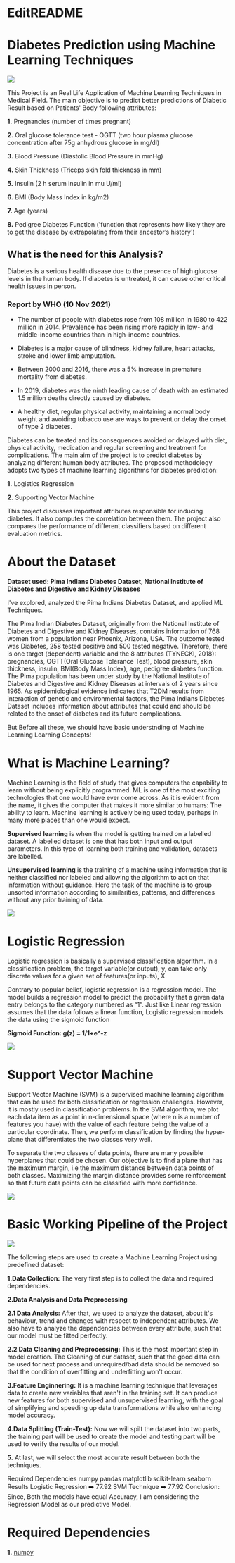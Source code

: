 # EditREADME
# Diabetes Prediction using Machine Learning Techniques

<img src="https://cdn.modernghana.com/images/content/119202074513-m5htk8v331-causes-of-diabetes.jpg">

This Project is an Real Life Application of Machine Learning Techniques in Medical Field. The main objective is to predict better predictions of Diabetic Result based on Patients' Body following attributes:

**1.** Pregnancies (number of times pregnant)

**2.** Oral glucose tolerance test - OGTT (two hour plasma glucose concentration after 75g anhydrous glucose in mg/dl)

**3.** Blood Pressure (Diastolic Blood Pressure in mmHg)

**4.** Skin Thickness (Triceps skin fold thickness in mm)

**5.** Insulin (2 h serum insulin in mu U/ml)

**6.** BMI (Body Mass Index in kg/m2)

**7.** Age (years)

**8.** Pedigree Diabetes Function ('function that represents how likely they are to get the disease by extrapolating from their ancestor’s history')

## What is the need for this Analysis?

Diabetes is a serious health disease due to the presence of high glucose levels in the human body. If diabetes is untreated, it can cause other critical health issues in person.

### Report by WHO (10 Nov 2021)

* The number of people with diabetes rose from 108 million in 1980 to 422 million in 2014. Prevalence has been rising more rapidly in low- and middle-income countries than in high-income countries.

* Diabetes is a major cause of blindness, kidney failure, heart attacks, stroke and lower limb amputation.
  
* Between 2000 and 2016, there was a 5% increase in premature mortality from diabetes.
  
* In 2019, diabetes was the ninth leading cause of death with an estimated 1.5 million deaths directly caused by diabetes.

* A healthy diet, regular physical activity, maintaining a normal body weight and avoiding tobacco use are ways to prevent or delay the onset of type 2 diabetes.

Diabetes can be treated and its consequences avoided or delayed with diet, physical activity, medication and regular screening and treatment for complications. The main aim of the project is to predict diabetes by analyzing different human body attributes. The proposed methodology adopts two types of machine learning algorithms for diabetes prediction:

**1.** Logistics Regression

**2.** Supporting Vector Machine

This project discusses important attributes responsible for inducing diabetes. It also computes the correlation between them. The project also compares the performance of different classifiers based on different evaluation metrics.

# About the Dataset

**Dataset used: Pima Indians Diabetes Dataset, National Institute of Diabetes and Digestive and Kidney Diseases**

I've explored, analyzed the Pima Indians Diabetes Dataset, and applied ML Techniques.

The Pima Indian Diabetes Dataset, originally from the National Institute of Diabetes and Digestive and Kidney Diseases, contains information of 768 women from a population near Phoenix, Arizona, USA. The outcome tested was Diabetes, 258 tested positive and 500 tested negative. Therefore, there is one target (dependent) variable and the 8 attributes (TYNECKI, 2018): pregnancies, OGTT(Oral Glucose Tolerance Test), blood pressure, skin thickness, insulin, BMI(Body Mass Index), age, pedigree diabetes function. The Pima population has been under study by the National Institute of Diabetes and Digestive and Kidney Diseases at intervals of 2 years since 1965. As epidemiological evidence indicates that T2DM results from interaction of genetic and environmental factors, the Pima Indians Diabetes Dataset includes information about attributes that could and should be related to the onset of diabetes and its future complications.

But Before all these, we should have basic understnding of Machine Learning Learning Concepts!

# What is Machine Learning?

Machine Learning is the field of study that gives computers the capability to learn without being explicitly programmed. ML is one of the most exciting technologies that one would have ever come across. As it is evident from the name, it gives the computer that makes it more similar to humans: The ability to learn. Machine learning is actively being used today, perhaps in many more places than one would expect.

**Supervised learning** is when the model is getting trained on a labelled dataset. A labelled dataset is one that has both input and output parameters. In this type of learning both training and validation, datasets are labelled.

**Unsupervised learning** is the training of a machine using information that is neither classified nor labeled and allowing the algorithm to act on that information without guidance. Here the task of the machine is to group unsorted information according to similarities, patterns, and differences without any prior training of data.

<img src="https://user-images.githubusercontent.com/107324616/176885992-928d2320-50ae-4fa6-921b-509ac938ab8e.png">

# Logistic Regression

Logistic regression is basically a supervised classification algorithm. In a classification problem, the target variable(or output), y, can take only discrete values for a given set of features(or inputs), X.

Contrary to popular belief, logistic regression is a regression model. The model builds a regression model to predict the probability that a given data entry belongs to the category numbered as “1”. Just like Linear regression assumes that the data follows a linear function, Logistic regression models the data using the sigmoid function

**Sigmoid Function: g(z) = 1/1+e^-z**

<img src="https://user-images.githubusercontent.com/107324616/179775279-b2ca154b-9c00-4464-87f2-8c7d1b1a4390.png">

# Support Vector Machine

Support Vector Machine (SVM) is a supervised machine learning algorithm that can be used for both classification or regression challenges. However, it is mostly used in classification problems. In the SVM algorithm, we plot each data item as a point in n-dimensional space (where n is a number of features you have) with the value of each feature being the value of a particular coordinate. Then, we perform classification by finding the hyper-plane that differentiates the two classes very well.

To separate the two classes of data points, there are many possible hyperplanes that could be chosen. Our objective is to find a plane that has the maximum margin, i.e the maximum distance between data points of both classes. Maximizing the margin distance provides some reinforcement so that future data points can be classified with more confidence.

<img src="https://user-images.githubusercontent.com/107324616/179776508-541d72c7-15ef-4934-a283-88f9f09c9192.png">

# Basic Working Pipeline of the Project

<img src="https://user-images.githubusercontent.com/107324616/179779255-ed3840c4-d44f-4fb1-b042-364fc9c0e0a7.png">

The following steps are used to create a Machine Learning Project using predefined dataset:

**1.Data Collection:** The very first step is to collect the data and required dependencies.

**2.Data Analysis and Data Preprocessing**

**2.1 Data Analysis:** After that, we used to analyze the dataset, about it's behaviour, trend and changes with respect to independent attributes. We also have to analyze the dependencies between every attribute, such that our model must be fitted perfectly.

**2.2 Data Cleaning and Preprocessing:** This is the most important step in model creation. The Cleaning of our dataset, such that the good data can be used for next process and unrequired/bad data should be removed so that the condition of overfitting and underfitting won't occur.

**3.Feature Enginnering:** It is a machine learning technique that leverages data to create new variables that aren't in the training set. It can produce new features for both supervised and unsupervised learning, with the goal of simplifying and speeding up data transformations while also enhancing model accuracy.

**4.Data Splitting (Train-Test):** Now we will spilt the dataset into two parts, the training part will be used to create the model and testing part will be used to verify the results of our model.

**5.** At last, we will select the most accurate result between both the techniques.

Required Dependencies
numpy
pandas
matplotlib
scikit-learn
seaborn
Results
Logistic Regression ➡️ 77.92
SVM Technique ➡️ 77.92
Conclusion: Since, Both the models have equal Accuracy, I am considering the Regression Model as our predictive Model.

# Required Dependencies

**1.** [numpy](https://github.com/numpy/numpy)
